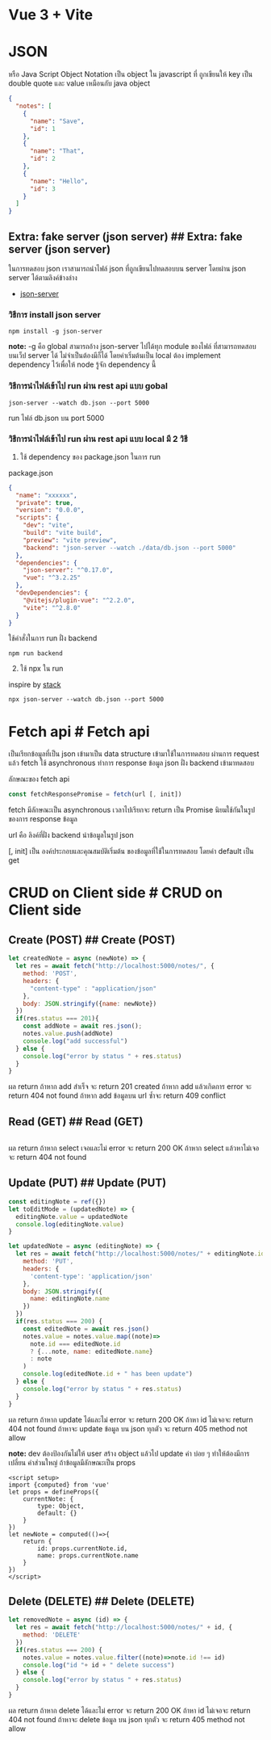 # Vue 3 + Vite


# JSON
หรือ Java Script Object Notation เป็น object ใน javascript ที่ ถูกเขียนให้ key เป็น double quote และ value เหมือนกับ java object


```json
{
  "notes": [
    {
      "name": "Save",
      "id": 1
    },
    {
      "name": "That",
      "id": 2
    },
    {
      "name": "Hello",
      "id": 3
    }
  ]
}
```


## Extra: fake server (json server)	## Extra: fake server (json server)


ในการทดสอบ json เราสามารถนำไฟล์ json ที่ถูกเขียนไปทดสอบบน server โดยผ่าน json server ได้ตามลิงค์ข้างล่าง

- [json-server](https://github.com/typicode/json-server)

### วิธีการ install json server

```
npm install -g json-server
```

**note:** -g คือ global สามารถอ้าง json-server ไปได้ทุก module ของไฟล์ ที่สามารถทดสอบบนเว็ป server ได้ ไม่จำเป็นต้องมีก็ได้ โดยค่าเริ่มต้นเป็น local ต้อง implement dependency ไว้เพื่อให้ node รู้จัก dependency นี้

### วิธีการนำไฟล์เข้าไป run ผ่าน rest api แบบ gobal

```
json-server --watch db.json --port 5000
```
run ไฟล์ db.json บน port 5000

### วิธีการนำไฟล์เข้าไป run ผ่าน rest api แบบ local มี 2 วิธี

1. ใช้ dependency ของ package.json ในการ run

package.json
```json
{
  "name": "xxxxxx",
  "private": true,
  "version": "0.0.0",
  "scripts": {
    "dev": "vite",
    "build": "vite build",
    "preview": "vite preview",
    "backend": "json-server --watch ./data/db.json --port 5000"
  },
  "dependencies": {
    "json-server": "^0.17.0",
    "vue": "^3.2.25"
  },
  "devDependencies": {
    "@vitejs/plugin-vue": "^2.2.0",
    "vite": "^2.8.0"
  }
}
```

ใช้คำสั่งในการ run ฝั่ง backend
```
npm run backend
```

2. ใช้ npx ใน run

inspire by [stack](https://stackoverflow.com/questions/55547572/json-server-is-not-recognized-as-an-internal-or-external-command)

```
npx json-server --watch db.json --port 5000
```


# Fetch api	# Fetch api
เป็นเรียกข้อมูลที่เป็น json เข้ามาเป็น data structure เข้ามาใช้ในการทดสอบ ผ่านการ request แล้ว fetch ใช้ asynchronous ทำการ response ข้อมูล json ฝั่ง backend เข้ามาทดสอบ

ลักษณะของ fetch api
```js
const fetchResponsePromise = fetch(url [, init])
```

fetch มีลักษณะเป็น asynchronous เวลาไปเรียกจะ return เป็น Promise นิยมใช้กันในรูปของการ response ข้อมูล 


url คือ ลิงค์ที่ฝั่ง backend นำข้อมูลในรูป json

[, init] เป็น องค์ประกอบและคุณสมบัติเริ่มต้น ของข้อมูลที่ใช้ในการทดสอบ โดยค่า default เป็น get


# CRUD on Client side	# CRUD on Client side


## Create (POST)	## Create (POST)
```js
let createdNote = async (newNote) => {
  let res = await fetch("http://localhost:5000/notes/", {
    method: 'POST',
    headers: {
      "content-type" : "application/json"
    },
    body: JSON.stringify({name: newNote})
  })
  if(res.status === 201){
    const addNote = await res.json();
    notes.value.push(addNote)
    console.log("add successful")
  } else {
    console.log("error by status " + res.status)
  }
}
```



ผล return ถ้าหาก add สำเร็จ จะ return 201 created ถ้าหาก add แล้วเกิดการ error จะ return 404 not found ถ้าหาก add ข้อมูลบน url ซ้ำจะ return 409 conflict
## Read (GET)	## Read (GET)
```js

```


ผล return ถ้าหาก select เจอและไม่ error จะ return 200 OK ถ้าหาก select แล้วหาไม่เจอจะ return 404 not found


## Update (PUT)	## Update (PUT)
```js
const editingNote = ref({})
let toEditMode = (updatedNote) => {
  editingNote.value = updatedNote
  console.log(editingNote.value)
}

let updatedNote = async (editingNote) => {
  let res = await fetch("http://localhost:5000/notes/" + editingNote.id ,{
    method: 'PUT',
    headers: {
      'content-type': 'application/json'
    },
    body: JSON.stringify({
      name: editingNote.name
    })
  })
  if(res.status === 200) {
    const editedNote = await res.json()
    notes.value = notes.value.map((note)=>
      note.id === editedNote.id
      ? {...note, name: editedNote.name}
      : note
    )
    console.log(editedNote.id + " has been update")
  } else {
    console.log("error by status " + res.status)
  }
}
```

ผล return ถ้าหาก update ได้และไม่ error จะ return 200 OK ถ้าหา id ไม่เจอจะ
return 404 not found ถ้าหาจะ update ข้อมูล บน json ทุกตัว จะ return 405 method not allow

**note:** dev ต้องป้องกันไม่ให้ user สร้าง object แล้วไป update ค่า บ่อย ๆ ทำให้ต้องมีการเปลี่ยน ค่าส่วนใหญ่ ถ้าข้อมูลมีลักษณะเป็น props

```vue
<script setup>
import {computed} from 'vue'
let props = defineProps({
    currentNote: {
        type: Object,
        default: {}
    }
})
let newNote = computed(()=>{
    return {
        id: props.currentNote.id,
        name: props.currentNote.name
    }
})
</script>
```


## Delete (DELETE)	## Delete (DELETE)
```js
let removedNote = async (id) => {
  let res = await fetch("http://localhost:5000/notes/" + id, {
    method: 'DELETE'
  })
  if(res.status === 200) {
    notes.value = notes.value.filter((note)=>note.id !== id)
    console.log("id "+ id + " delete success")
  } else {
    console.log("error by status " + res.status)
  }
}
```


ผล return ถ้าหาก delete ได้และไม่ error จะ return 200 OK ถ้าหา id ไม่เจอจะ
return 404 not found ถ้าหาจะ delete ข้อมูล บน json ทุกตัว จะ return 405 method not allow
